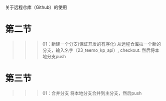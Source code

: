 关于远程仓库（Github）的使用



# 第二节
>>> 01：新建一个分支(保证开发的有序化)
>       从远程仓库拉一个新的分支，输入名字（23_teemo_kp_api）, checkout. 然后将本地分支push

# 第三节
>>> 01：合并分支
>       将本地分支合并到主分支，然后push